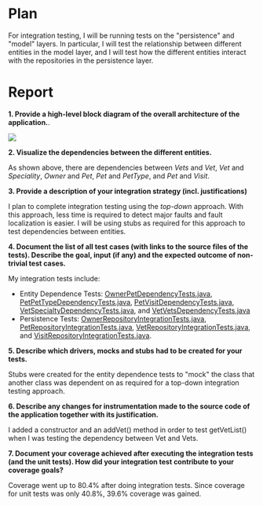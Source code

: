 # **Plan**

For integration testing, I will be running tests on the "persistence" and "model" layers. In particular, I will test the relationship between different entities in the model layer, and I will test how the different entities interact with the repositories in the persistence layer. 

# **Report**

**1. Provide a high-level block diagram of the overall architecture of the application.**. 

![](https://github.com/McGill-ECSE429-Fall2021/project-test-14/blob/master/wiki_images/dependencies.png)

**2. Visualize the dependencies between the different entities.**

As shown above, there are dependencies between _Vets_ and _Vet_, _Vet_ and _Speciality_, _Owner_ and _Pet_, _Pet_ and _PetType_, and _Pet_ and _Visit_. 

**3. Provide a description of your integration strategy (incl. justifications)**

I plan to complete integration testing using the _top-down_ approach. With this approach, less time is required to detect major faults and fault localization is easier. I will be using stubs as required for this approach to test dependencies between entities. 

**4. Document the list of all test cases (with links to the source files of the tests). Describe the goal,
input (if any) and the expected outcome of non-trivial test cases.**

My integration tests include: 
* Entity Dependence Tests: [OwnerPetDependencyTests.java](https://github.com/McGill-ECSE429-Fall2021/project-test-14/blob/master/src/test/java/org/springframework/IntegrationTests/OwnerPetDependencyTests.java), [PetPetTypeDependencyTests.java](https://github.com/McGill-ECSE429-Fall2021/project-test-14/blob/master/src/test/java/org/springframework/IntegrationTests/PetPetTypeDependencyTests.java), [PetVisitDependencyTests.java](https://github.com/McGill-ECSE429-Fall2021/project-test-14/blob/master/src/test/java/org/springframework/IntegrationTests/PetVisitDependencyTests.java), [VetSpecialtyDependencyTests.java](https://github.com/McGill-ECSE429-Fall2021/project-test-14/blob/master/src/test/java/org/springframework/IntegrationTests/VetSpecialtyDependencyTests.java), and [VetVetsDependencyTests.java](https://github.com/McGill-ECSE429-Fall2021/project-test-14/blob/master/src/test/java/org/springframework/IntegrationTests/VetVetsDependencyTests.java) 
* Persistence Tests: [OwnerRepositoryIntegrationTests.java](https://github.com/McGill-ECSE429-Fall2021/project-test-14/blob/master/src/test/java/org/springframework/samples/petclinic/OwnerRepositoryIntegrationTests.java), [PetRepositoryIntegrationTests.java](https://github.com/McGill-ECSE429-Fall2021/project-test-14/blob/master/src/test/java/org/springframework/samples/petclinic/PetRepositoryIntegrationTests.java), [VetRepositoryIntegrationTests.java](https://github.com/McGill-ECSE429-Fall2021/project-test-14/blob/master/src/test/java/org/springframework/samples/petclinic/VetRepositoryIntegrationTests.java), and [VisitRepositoryIntegrationTests.java](https://github.com/McGill-ECSE429-Fall2021/project-test-14/blob/master/src/test/java/org/springframework/samples/petclinic/VisitRepositoryIntegrationTests.java). 



**5. Describe which drivers, mocks and stubs had to be created for your tests.**

Stubs were created for the entity dependence tests to "mock" the class that another class was dependent on as required for a top-down integration testing approach. 


**6. Describe any changes for instrumentation made to the source code of the application together
with its justification.**

I added a constructor and an addVet() method in order to test getVetList() when I was testing the dependency between Vet and Vets. 


**7. Document your coverage achieved after executing the integration tests (and the unit tests). How
did your integration test contribute to your coverage goals?**

Coverage went up to 80.4% after doing integration tests. Since coverage for unit tests was only 40.8%, 39.6% coverage was gained. 

